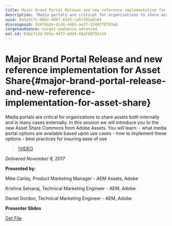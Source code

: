 ```yaml
---
title: Major Brand Portal Release and new reference implementation for Asset Share
description: 'Media portals are critical for organizations to share assets both internally and in many cases externally. In this session we will introduce you to the new Asset Share Commons from Adobe Assets. You will learn:  - what media portal options are available based upon use cases - how to implement these options - best practices for insuring ease of use '
uuid: 0a5a3c7c-60b2-400f-b555-ca51f01e8184
discoiquuid: 524f8a2e-dcd4-44b5-ae2f-524dff8f03ab
targetaudience: target-audience advanced
exl-id: 01be713d-991e-4d72-b9d4-48af60793c54
---
```

# Major Brand Portal Release and new reference implementation for Asset Share{#major-brand-portal-release-and-new-reference-implementation-for-asset-share}

Media portals are critical for organizations to share assets both internally and in many cases externally. In this session we will introduce you to the new Asset Share Commons from Adobe Assets. You will learn:  - what media portal options are available based upon use cases - how to implement these options - best practices for insuring ease of use 

>[!VIDEO](https://video.tv.adobe.com/v/20730/?quality=9)

*Delivered November 8, 2017*

**Presented by:**

Mike Carley, Product Marketing Manager - AEM Assets, Adobe

Krishna Selvaraj, Technical Marketing Engineer - AEM, Adobe

Daniel Gordon, Technical Marketing Engineer - AEM, Adobe

**Presenter Slides**

[Get File](assets/gems+bp-asset+share+nov+8+17+.pdf)
<!--
[Get back to the Overview](https://helpx.adobe.com/experience-manager/kt/eseminars/gems/aem-index.html)
-->
